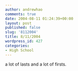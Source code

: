 ```yaml
---
author: andrewhao
comments: true
date: 2004-08-11 01:24:39+00:00
layout: post
published: false
slug: '8112004'
title: 8/11/2004
wordpress_id: 427
categories:
- High School
---
```


a lot of lasts and a lot of firsts.
